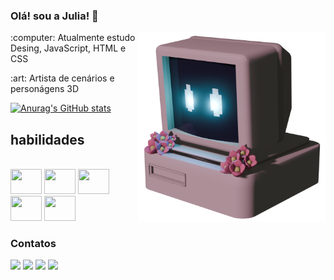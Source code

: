 ### Olá! sou a Julia! :cherry_blossom:


<img align= "right" src="https://github.com/juliaolima/juliaolima/blob/main/juju%20computer.png" width="300"></h1>

<p> :computer: Atualmente estudo Desing, JavaScript, HTML e CSS
<p> :art: Artista de cenários e personágens 3D
 

[![Anurag's GitHub stats](https://github-readme-stats.vercel.app/api?username=juliaolima&show_icons=true&theme=dracula)](https://github.com/anuraghazra/github-readme-stats)

<h2>habilidades</h2>

<div style="display: inline_block"><br>
  <img loading="ps" src="https://cdn.jsdelivr.net/gh/devicons/devicon@latest/icons/photoshop/photoshop-original.svg" width="50" height="40"/> 
  <img loading="pr" src="https://cdn.jsdelivr.net/gh/devicons/devicon@latest/icons/premierepro/premierepro-original.svg" width="50" height="40"/> 
  <img loading="il" src="https://cdn.jsdelivr.net/gh/devicons/devicon@latest/icons/illustrator/illustrator-plain.svg" width="50" height="40"/> 
  <img loading="ae" src="https://cdn.jsdelivr.net/gh/devicons/devicon@latest/icons/aftereffects/aftereffects-original.svg" width="50" height="40"/> 
  <img loading="bl" src="https://cdn.jsdelivr.net/gh/devicons/devicon@latest/icons/blender/blender-original.svg" width="50" height="40"/>          
</div>

<h3>Contatos</h3>
<div> 
  <a href="https://instagram.com/g.kiie" target="_blank"><img src="https://img.shields.io/badge/-Instagram-%23E4405F?style=for-the-badge&logo=instagram&logoColor=white" target="_blank"></a>
  <a href="https://discord.com/channels/@gkiie" target="_blank"><img src="https://img.shields.io/badge/Discord-7289DA?style=for-the-badge&logo=discord&logoColor=white" target="_blank"></a> 
  <a href = "cntt.julialima@gmail.com"><img src="https://img.shields.io/badge/-Gmail-%23333?style=for-the-badge&logo=gmail&logoColor=white" target="_blank"></a>
  <a href="https://www.linkedin.com/in/julia-lima-118ab9294/" target="_blank"><img src="https://img.shields.io/badge/-LinkedIn-%230077B5?style=for-the-badge&logo=linkedin&logoColor=white" target="_blank"></a> 
</div>
       
          

